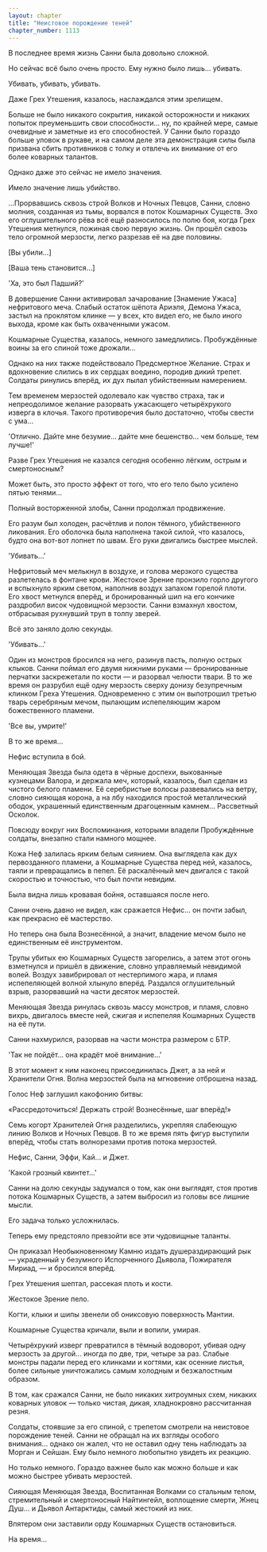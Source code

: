 ```yaml
---
layout: chapter
title: "Неистовое порождение теней"
chapter_number: 1113
---
```


В последнее время жизнь Санни была довольно сложной.

Но сейчас всё было очень просто. Ему нужно было лишь... убивать.

Убивать, убивать, убивать.

Даже Грех Утешения, казалось, наслаждался этим зрелищем.

Больше не было никакого сокрытия, никакой осторожности и никаких попыток преуменьшить свои способности... ну, по крайней мере, самые очевидные и заметные из его способностей. У Санни было гораздо больше уловок в рукаве, и на самом деле эта демонстрация силы была призвана сбить противников с толку и отвлечь их внимание от его более коварных талантов.

Однако даже это сейчас не имело значения.

Имело значение лишь убийство.

...Прорвавшись сквозь строй Волков и Ночных Певцов, Санни, словно молния, созданная из тьмы, ворвался в поток Кошмарных Существ. Эхо его оглушительного рёва всё ещё разносилось по полю боя, когда Грех Утешения метнулся, пожиная свою первую жизнь. Он прошёл сквозь тело огромной мерзости, легко разрезав её на две половины.

[Вы убили...]

[Ваша тень становится...]

'Ха, это был Падший?'

В довершение Санни активировал зачарование [Знамение Ужаса] нефритового меча. Слабый остаток шёпота Ариэля, Демона Ужаса, застыл на проклятом клинке — у всех, кто видел его, не было иного выхода, кроме как быть охваченными ужасом.

Кошмарные Существа, казалось, немного замедлились. Пробуждённые воины за его спиной тоже дрожали...

Однако на них также подействовало Предсмертное Желание. Страх и вдохновение слились в их сердцах воедино, породив дикий трепет. Солдаты ринулись вперёд, их дух пылал убийственным намерением.

Тем временем мерзостей одолевало как чувство страха, так и непреодолимое желание разорвать ужасающего четырёхрукого изверга в клочья. Такого противоречия было достаточно, чтобы свести с ума...

'Отлично. Дайте мне безумие... дайте мне бешенство... чем больше, тем лучше!'

Разве Грех Утешения не казался сегодня особенно лёгким, острым и смертоносным?

Может быть, это просто эффект от того, что его тело было усилено пятью тенями...

Полный восторженной злобы, Санни продолжал продвижение.

Его разум был холоден, расчётлив и полон тёмного, убийственного ликования. Его оболочка была наполнена такой силой, что казалось, будто она вот-вот лопнет по швам. Его руки двигались быстрее мыслей.

'Убивать...'

Нефритовый меч мелькнул в воздухе, и голова мерзкого существа разлетелась в фонтане крови. Жестокое Зрение пронзило горло другого и вспыхнуло ярким светом, наполнив воздух запахом горелой плоти. Его хвост метнулся вперёд, и бронированный шип на его кончике раздробил висок чудовищной мерзости. Санни взмахнул хвостом, отбрасывая рухнувший труп в толпу зверей.

Всё это заняло долю секунды.

'Убивать...'

Один из монстров бросился на него, разинув пасть, полную острых клыков. Санни поймал его двумя нижними руками — бронированные перчатки заскрежетали по кости — и разорвал челюсти твари. В то же время он разрубил ещё одну мерзость сверху донизу безупречным клинком Греха Утешения. Одновременно с этим он выпотрошил третью тварь серебряным мечом, пылающим испепеляющим жаром божественного пламени.

'Все вы, умрите!'

В то же время...

Нефис вступила в бой.

Меняющая Звезда была одета в чёрные доспехи, выкованные кузнецами Валора, и держала меч, который, казалось, был сделан из чистого белого пламени. Её серебристые волосы развевались на ветру, словно сияющая корона, а на лбу находился простой металлический ободок, украшенный единственным драгоценным камнем... Рассветный Осколок.

Повсюду вокруг них Воспоминания, которыми владели Пробуждённые солдаты, внезапно стали намного мощнее.

Кожа Неф залилась ярким белым сиянием. Она выглядела как дух первозданного пламени, а Кошмарные Существа перед ней, казалось, таяли и превращались в пепел. Её раскалённый меч двигался с такой скоростью и точностью, что был почти невидим.

Была видна лишь кровавая бойня, оставшаяся после него.

Санни очень давно не видел, как сражается Нефис... он почти забыл, как прекрасно её мастерство.

Но теперь она была Вознесённой, а значит, владение мечом было не единственным её инструментом.

Трупы убитых ею Кошмарных Существ загорелись, а затем этот огонь взметнулся и пришёл в движение, словно управляемый невидимой волей. Воздух завибрировал от нестерпимого жара, и пламя испепеляющей волной хлынуло вперёд. Раздался оглушительный взрыв, разорвавший на части десяток мерзостей.

Меняющая Звезда ринулась сквозь массу монстров, и пламя, словно вихрь, двигалось вместе ней, сжигая и испепеляя Кошмарных Существ на её пути.

Санни нахмурился, разорвав на части монстра размером с БТР.

'Так не пойдёт... она крадёт моё внимание...'

В этот момент к ним наконец присоединилась Джет, а за ней и Хранители Огня. Волна мерзостей была на мгновение отброшена назад.

Голос Неф заглушил какофонию битвы:

«Рассредоточиться! Держать строй! Вознесённые, шаг вперёд!»

Семь когорт Хранителей Огня разделились, укрепляя слабеющую линию Волков и Ночных Певцов. В то же время пять фигур выступили вперёд, чтобы стать волнорезами против потока мерзостей.

Нефис, Санни, Эффи, Кай... и Джет.

'Какой грозный квинтет...'

Санни на долю секунды задумался о том, как они выглядят, стоя против потока Кошмарных Существ, а затем выбросил из головы все лишние мысли.

Его задача только усложнилась.

Теперь ему предстояло превзойти все эти чудовищные таланты.

Он приказал Необыкновенному Камню издать душераздирающий рык — украденный у безумного Испорченного Дьявола, Пожирателя Мириад, — и бросился вперёд.

Грех Утешения шептал, рассекая плоть и кости.

Жестокое Зрение пело.

Когти, клыки и шипы звенели об ониксовую поверхность Мантии.

Кошмарные Существа кричали, выли и вопили, умирая.

Четырёхрукий изверг превратился в тёмный водоворот, убивая одну мерзость за другой... иногда по две, три, четыре за раз. Слабые монстры падали перед его клинками и когтями, как осенние листья, более сильные уничтожались самым холодным и безжалостным образом.

В том, как сражался Санни, не было никаких хитроумных схем, никаких коварных уловок — только чистая, дикая, хладнокровно рассчитанная резня.

Солдаты, стоявшие за его спиной, с трепетом смотрели на неистовое порождение теней. Санни не обращал на их взгляды особого внимания... однако он жалел, что не оставил одну тень наблюдать за Морган и Сейшан. Ему было немного любопытно увидеть их реакцию.

Но только немного. Гораздо важнее было как можно больше и как можно быстрее убивать мерзостей.

Сияющая Меняющая Звезда, Воспитанная Волками со стальным телом, стремительный и смертоносный Найтингейл, воплощение смерти, Жнец Душ... и Дьявол Антарктиды, самый жестокий из них.

Впятером они заставили орду Кошмарных Существ остановиться.

На время...